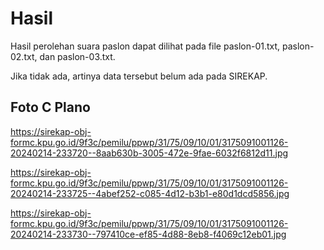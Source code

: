# Hasil

Hasil perolehan suara paslon dapat dilihat pada file paslon-01.txt, paslon-02.txt, dan paslon-03.txt.

Jika tidak ada, artinya data tersebut belum ada pada SIREKAP.

## Foto C Plano

https://sirekap-obj-formc.kpu.go.id/9f3c/pemilu/ppwp/31/75/09/10/01/3175091001126-20240214-233720--8aab630b-3005-472e-9fae-6032f6812d11.jpg

https://sirekap-obj-formc.kpu.go.id/9f3c/pemilu/ppwp/31/75/09/10/01/3175091001126-20240214-233725--4abef252-c085-4d12-b3b1-e80d1dcd5856.jpg

https://sirekap-obj-formc.kpu.go.id/9f3c/pemilu/ppwp/31/75/09/10/01/3175091001126-20240214-233730--797410ce-ef85-4d88-8eb8-f4069c12eb01.jpg
